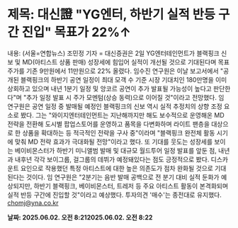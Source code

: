# **제목: 대신證 "YG엔터, 하반기 실적 반등 구간 진입" 목표가 22%↑**

  내용: (서울=연합뉴스) 조민정 기자 = 대신증권은 2일 YG엔터테인먼트가 블랙핑크 신보 및 MD(아티스트 상품 판매) 성장세에 힘입어 실적이 개선될 것으로 기대된다며 목표주가를 기존 9만원에서 11만원으로 22% 올렸다.     임수진 연구원은 이날 보고서에서 "공개된 블랙핑크의 하반기 공연 일정이 최대 모객 수 기준 시장 기대치인 180만명을 이미 상회하고 있으며 내년 1분기 일정 및 앙코르 공연이 추가 발표될 가능성이 높다고 판단한다"며 "추가 일정 발표 시 주가 모멘텀(상승 동력)으로 이어질 것"이라고 전망했다.    임 연구원은 공연 일정 중 발매될 예정인 블랙핑크의 신보 역시 실적 추정치의 상향 조정 요소로 봤다.    그는 "와이지엔터테인먼트는 지난해까지만 해도 보수적으로 운영해온 MD 전략을 전환해 도시별 팝업스토어를 운영하고 품목을 다변화하며 라이트 팬층을 대상으로 한 상품을 확대하는 등 적극적인 전략을 구사 중"이라며 "블랙핑크 완전체 활동 시기에 맞춰 MD 전략 효과가 극대화될 전망"이라고 했다.    또 기대를 웃도는 성장세를 보이는 베이비몬스터가 하반기 미니앨범 발매 및 대규모 월드투어 일정 발표를 앞둔 점, 내년과 내후년 각각 보이그룹, 걸그룹의 데뷔가 예정돼있다는 점도 긍정적으로 봤다.    디스카운트 요인으로 작용했던 특정 아티스트에 대한 높은 의존도가 점차 완화될 것으로 기대된다는 것이다.     임 연구원은 "2분기는 음반 발매 공백으로 전 분기 대비 실적 둔화가 예상되지만, 하반기 블랙핑크, 베이비몬스터, 트레저 등 주요 아티스트 활동이 본격화되며 실적 반등 구간에 진입할 것"이라고 예상했다.    투자의견 '매수'는 종전대로 유지했다.    chomj@yna.co.kr

  **날짜: 2025.06.02. 오전 8:212025.06.02. 오전 8:22**